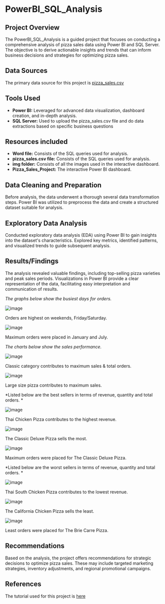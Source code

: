 # PowerBI_SQL_Analysis

## Project Overview
The PowerBI_SQL_Analysis is a guided project that focuses on conducting a comprehensive analysis of pizza sales data using Power BI and SQL Server. The objective is to derive actionable insights and trends that can inform business decisions and strategies for optimizing pizza sales. 

## Data Sources
The primary data source for this project is [pizza_sales.csv](https://github.com/sumaiyamahmud/PowerBI_SQL_Analysis/files/14046829/pizza_sales.csv)

## Tools Used

- **Power BI:** Leveraged for advanced data visualization, dashboard creation, and in-depth analysis.
- **SQL Server:** Used to upload the pizza_sales.csv file and do data extractions based on specific business questions

## Resources included

- **Word file:** Consists of the SQL queries used for analysis.
- **pizza_sales.csv file:** Consists of the SQL queries used for analysis.
- **img folder:** Consists of all the images used in the interactive dashboard.
- **Pizza_Sales_Project:** The interactive Power BI dashboard.

## Data Cleaning and Preparation
Before analysis, the data underwent a thorough several data transformation steps. Power BI was utilized to preprocess the data and create a structured dataset suitable for analysis.

## Exploratory Data Analysis
Conducted exploratory data analysis (EDA) using Power BI to gain insights into the dataset's characteristics. Explored key metrics, identified patterns, and visualized trends to guide subsequent analysis.

## Results/Findings
The analysis revealed valuable findings, including top-selling pizza varieties and peak sales periods. Visualizations in Power BI provide a clear representation of the data, facilitating easy interpretation and communication of results.

*The graphs below show the busiest days for orders.*

![image](https://github.com/sumaiyamahmud/PowerBI_SQL_Analysis/assets/113713705/01fcaca1-01fe-4fa6-b45b-c937d28c9502)

Orders are highest on weekends, Friday/Saturday.

![image](https://github.com/sumaiyamahmud/PowerBI_SQL_Analysis/assets/113713705/28fd5781-3c91-4391-bfc1-28d9809b05c6)

Maximum orders were placed in January and July.

*The charts below show the sales performance.*

![image](https://github.com/sumaiyamahmud/PowerBI_SQL_Analysis/assets/113713705/f05177b4-627f-48b0-a263-a371f026ef5c)

Classic category contributes to maximum sales & total orders.

![image](https://github.com/sumaiyamahmud/PowerBI_SQL_Analysis/assets/113713705/8f5ac25d-47f1-45ec-a38d-7cbf6b185dfc)

Large size pizza contributes to maximum sales.

*Listed below are the best sellers in terms of revenue, quantity and total orders. *

![image](https://github.com/sumaiyamahmud/PowerBI_SQL_Analysis/assets/113713705/d1e23ea8-8cbf-4677-9d0a-da61df9306fa)

Thai Chicken Pizza contributes to the highest revenue.

![image](https://github.com/sumaiyamahmud/PowerBI_SQL_Analysis/assets/113713705/77787f17-db31-4052-90c1-0aba96f305f1)

The Classic Deluxe Pizza sells the most.

![image](https://github.com/sumaiyamahmud/PowerBI_SQL_Analysis/assets/113713705/671f4e2e-e3e0-4fe6-ba84-b709388b96f5)

Maximum orders were placed for The Classic Deluxe Pizza.

*Listed below are the worst sellers in terms of revenue, quantity and total orders. *

![image](https://github.com/sumaiyamahmud/PowerBI_SQL_Analysis/assets/113713705/4ce3dbc9-89ac-4b40-a967-4071ab96afe4)

Thai South Chicken Pizza contributes to the lowest revenue.

![image](https://github.com/sumaiyamahmud/PowerBI_SQL_Analysis/assets/113713705/2749141a-c189-474f-a844-5689180dd751)

The California Chicken Pizza sells the least.

![image](https://github.com/sumaiyamahmud/PowerBI_SQL_Analysis/assets/113713705/3fbfc251-cbd5-4712-8f65-a0afc3984b31)

Least orders were placed for The Brie Carre Pizza.

## Recommendations
Based on the analysis, the project offers recommendations for strategic decisions to optimize pizza sales. These may include targeted marketing strategies, inventory adjustments, and regional promotional campaigns.

## References
The tutorial used for this project is [here](https://www.youtube.com/watch?v=V-s8c6jMRN0) 
